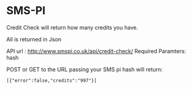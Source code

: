 SMS-PI
======

Credit Check will return how many credits you have.

All is returned in Json

API url : http://www.smspi.co.uk/api/credit-check/
Required Paramters: hash

POST or GET to the URL passing your SMS pi hash will return:

```
[{"error":false,"credits":"997"}]
```
